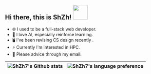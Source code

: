 ## Hi there, this is ShZh! <img src="https://github.githubassets.com/images/mona-whisper.gif" width=48 height=48 />

- 🌐 I used to be a full-stack web developer.
- 🤖️ I love AI, especially reinforce learning.
- 🖥 I've been revising CS design recently .
- ⚡ Currently I'm interested in HPC.
- 💬 Please advice through my email.


| <img src="https://github-readme-stats.vercel.app/api?username=Sh-Zh-7&show_icons=true&count_private=true&hide_border=true" alt="ShZh7's Github stats" align="center" /> | <img src="https://github-readme-stats.vercel.app/api/top-langs/?username=Sh-Zh-7&layout=compact&hide_border=true&hide=jupyter%20notebook" alt="ShZh7's language preference" align="center" /> |
| ------------- | ------------- |
